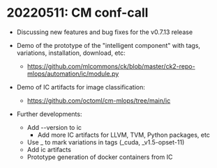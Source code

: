 # 20220511: CM conf-call

* Discussing new features and bug fixes for the v0.7.13 release

* Demo of the prototype of the "intelligent component" with tags, variations, installation, download, etc: 
  * https://github.com/mlcommons/ck/blob/master/ck2-repo-mlops/automation/ic/module.py

* Demo of IC artifacts for image classification:
  * https://github.com/octoml/cm-mlops/tree/main/ic

* Further developments:
  * Add --version to ic
    * Add more IC artifacts for LLVM, TVM, Python packages, etc
  * Use _ to mark variations in tags (_cuda, _v1.5-opset-11)
  * Add ic artifacts 
  * Prototype generation of docker containers from IC

